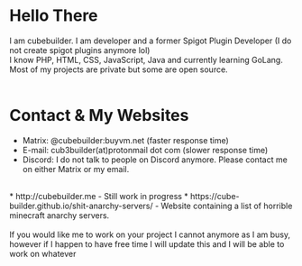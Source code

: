 # Hello There
I am cubebuilder. I am developer and a former Spigot Plugin Developer (I do not create spigot plugins anymore lol)
<br>
I know PHP, HTML, CSS, JavaScript, Java and currently learning GoLang.
<br>
Most of my projects are private but some are open source.
<br>
<br>
# Contact & My Websites
* Matrix: @cubebuilder:buyvm.net (faster response time)
* E-mail: cub3builder(at)protonmail dot com (slower response time)
* Discord: I do not talk to people on Discord anymore. Please contact me on either Matrix or my email.
<br>
* http://cubebuilder.me - Still work in progress
* https://cube-builder.github.io/shit-anarchy-servers/ - Website containing a list of horrible minecraft anarchy servers.
<br>
<br>
If you would like me to work on your project I cannot anymore as I am busy, however if I happen to have free time I will update this and I will be able to work on whatever
